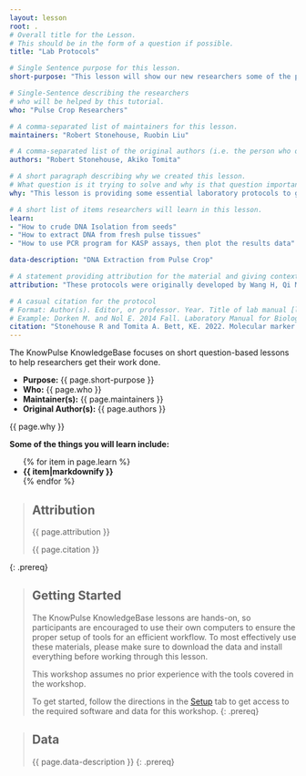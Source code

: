 ```yaml
---
layout: lesson
root: .
# Overall title for the Lesson.
# This should be in the form of a question if possible.
title: "Lab Protocols"

# Single Sentence purpose for this lesson.
short-purpose: "This lesson will show our new researchers some of the protocols we use in our research laboratory."

# Single-Sentence describing the researchers
# who will be helped by this tutorial.
who: "Pulse Crop Researchers"

# A comma-separated list of maintainers for this lesson.
maintainers: "Robert Stonehouse, Ruobin Liu"

# A comma-separated list of the original authors (i.e. the person who determined the protocol or wrote most of the content.)
authors: "Robert Stonehouse, Akiko Tomita"

# A short paragraph describing why we created this lesson.
# What question is it trying to solve and why is that question important.
why: "This lesson is providing some essential laboratory protocols to guide new researchers to conduct their experiments."

# A short list of items researchers will learn in this lesson.
learn:
- "How to crude DNA Isolation from seeds"
- "How to extract DNA from fresh pulse tissues"
- "How to use PCR program for KASP assays, then plot the results data"

data-description: "DNA Extraction from Pulse Crop"

# A statement providing attribution for the material and giving context to the citation
attribution: "These protocols were originally developed by Wang H, Qi M, Cutler AJ (1993; DOI [10.1093/nar/21.17.4153](https://academic.oup.com/nar/article/21/17/4153/1165503)) and have been optimized for use in legumes by Robert Stonehouse and Akiko Tomita in Dr. Kirstin Bett's Molecular Pulse Crop Research lab at the University of Saskatchewan. Ruobin Liu worked with Robert Stonehouse to format these protocols for this tutorial."

# A casual citation for the protocol
# Format: Author(s). Editor, or professor. Year. Title of lab manual [lab manual]. Place of Publication: Publisher.
# Example: Dorken M. and Nol E. 2014 Fall. Laboratory Manual for Biology 1020H [lab manual]. Peterborough (ON): Trent University.
citation: "Stonehouse R and Tomita A. Bett, KE. 2022. Molecular marker assay from DNA extraction protocol for the USASK Pulse Molecular Biology Laboratory [lab protocol]. Saskatoon (SK): University of Saskatchewan."
---
```


The KnowPulse KnowledgeBase focuses on short question-based lessons to help researchers get their work done.

- **Purpose:** {{ page.short-purpose }}
- **Who:** {{ page.who }}
- **Maintainer(s):** {{ page.maintainers }}
- **Original Author(s):** {{ page.authors }}

{{ page.why }}

<strong>Some of the things you will learn include:</strong>
<ul>
	{% for item in page.learn %}
	<li style="font-weight:bold">{{ item|markdownify }}</li>
	{% endfor %}
</ul>

> ## Attribution
>
> {{ page.attribution }}
>
> <div class="citation">{{ page.citation }}</div>
>
{: .prereq}

> ## Getting Started
>
> The KnowPulse KnowledgeBase lessons are hands-on, so participants are
> encouraged to use their own computers to ensure the proper setup of tools
> for an efficient workflow. To most effectively use these materials,
> please make sure to download the data and install everything before
> working through this lesson.
>
> This workshop assumes no prior experience with the tools covered in the
> workshop.
>
> To get started, follow the directions in the [Setup](setup.html) tab to
> get access to the required software and data for this workshop.
{: .prereq}


> ## Data
>
> {{ page.data-description }}
{: .prereq}

